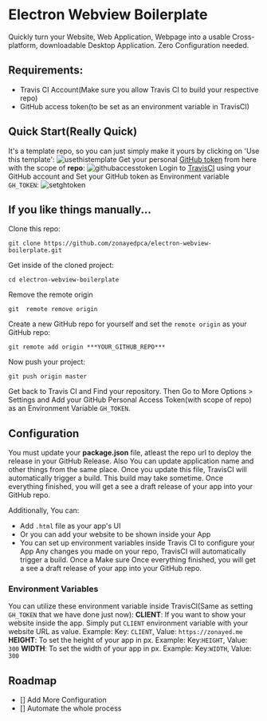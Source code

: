 # Electron Webview Boilerplate
Quickly turn your Website, Web Application, Webpage into a usable Cross-platform, downloadable Desktop Application. Zero Configuration needed.

## Requirements:
- Travis CI Account(Make sure you allow Travis CI to build your respective repo)
- GitHub access token(to be set as an environment variable in TravisCI)

## Quick Start(Really Quick)
It's a template repo, so you can just simply make it yours by clicking on 'Use this template':
![usethistemplate](https://user-images.githubusercontent.com/18544717/82370696-cd37fa80-9a3a-11ea-839f-3d962305f503.gif)
Get your personal [GitHub token](https://github.com/settings/tokens) from here with the scope of **repo**:
![githubaccesstoken](https://user-images.githubusercontent.com/18544717/82371461-0cb31680-9a3c-11ea-8406-1e590c71565f.gif)
Login to [TravisCI](https://travis-ci.org/) using your GitHub account and Set your GitHub token as Environment variable ```GH_TOKEN```:
![setghtoken](https://user-images.githubusercontent.com/18544717/82373992-41c16800-9a40-11ea-98fb-8cf715225cda.gif)
## If you like things manually...
Clone this repo:
```
git clone https://github.com/zonayedpca/electron-webview-boilerplate.git
```

Get inside of the cloned project:
```
cd electron-webview-boilerplate
```

Remove the remote origin 
```
git  remote remove origin 
```

Create a new GitHub repo for yourself and set the ```remote origin``` as your GitHub repo:
```
git remote add origin ***YOUR_GITHUB_REPO***
```

Now push your project:
```
git push origin master
```

Get back to Travis CI and Find your repository. Then Go to More Options > Settings and Add your GitHub Personal Access Token(with scope of repo) as an Environment Variable ```GH_TOKEN```. 

## Configuration
You must update your **package.json** file, atleast the repo url to deploy the release in your GitHub Release. Also You can update application name and other things from the same place. Once you update this file, TravisCI will automatically trigger a build. This build may take sometime. Once everything finished, you will get a see a draft release of your app into your GitHub repo.

Additionally, You can:
- Add ```.html``` file as your app's UI
- Or you can add your website to be shown inside your App
- You can set up environment variables inside Travis CI to configure your App
Any changes you made on your repo, TravisCI will automatically trigger a build. Once a  Make sure  Once everything finished, you will get a see a draft release of your app into your GitHub repo.
### Environment Variables
You can utilize these environment variable inside TravisCI(Same as setting ```GH_TOKEN``` that we have done just now):
**CLIENT**: If you want to show your website inside the app. Simply put ```CLIENT``` environment variable with your website URL as value. Example: Key: ```CLIENT```, Value: ```https://zonayed.me```
**HEIGHT**: To set the height of your app in px. Example: Key:```HEIGHT```, Value: ```300```
**WIDTH**: To set the width of your app in px. Example: Key:```WIDTH```, Value: ```300```

## Roadmap
- [] Add More Configuration
- [] Automate the whole process
